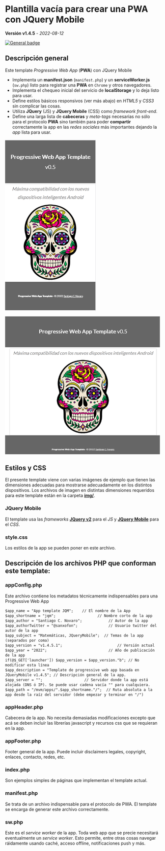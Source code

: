 # Plantilla vacía para crear una PWA con JQuery Mobile
**Versión v1.4.5** - *2022-08-12*

[![General badge](https://img.shields.io/badge/VER_EN-GITHUB_PAGES-<COLOR>.svg)](https://sanxofon.github.io/mvm/apps/jqm/)

## Descripción general

Este template *Progressive Web App* (**PWA**) con JQuery Mobile

- Implementa un **manifest.json** (`manifest.php`) y un **serviceWorker.js** (`sw.php`) listo para registrar una **PWA** en `Chrome` y otros navegadores.
- Implementa el chequeo inicial del servicio de **localStorage** y lo deja listo para usar.
- Define estilos básicos responsivos (ver más abajo) en *HTML5* y *CSS3* sin complicar las cosas.
- Utiliza **JQuery** (JS) y **JQuery Mobile** (CSS) como *framework front-end*.
- Define una larga lista de **cabeceras** y *meta-tags* necesarias no sólo para el protocolo **PWA** sino también para poder **compartir** correctamente la app en las *redes sociales* más importantes dejando la *app* lista para usar.

![Screen Shot Mobile](img/screenshot2.png)

![Screen Shot Desktop](img/screenshot1.png)

## Estilos y CSS

El presente template viene con varias imágenes de ejemplo que tienen las dimensiones adecuadas para mostrarse adecuadamente en los distintos dispositivos.
Los archivos de imagen en distintas dimensiones requeridos para este template están en la carpeta **[img/](img/)**.

### JQuery Mobile

El template usa las *frameworks* **[JQuery v2](https://releases.jquery.com/jquery/#jquery-all-2.x)** para el *JS* y **[JQuery Mobile](https://jquerymobile.com/)** para el *CSS*.

### style.css

Los estilos de la app se pueden poner en este archivo.

## Descripción de los archivos PHP que conforman este template:

### appConfig.php

Este archivo contiene los metadatos técnicamente indispensables para una Progressive Web App

    $app_name = "App template JQM";    // El nombre de la App
    $app_shortname = "jqm";                   // Nombre corto de la app
    $app_author = "Santiago C. Novaro";            // Autor de la app
    $app_authorTwitter = "@sanxofon";              // Usuario twitter del autor de la app 
    $app_subject = "Matemáticas, JQueryMobile";  // Temas de la app (separados por coma) 
    $app_version = "v1.4.5.1";                         // Versión actual
    $app_year = "2022";                            // Año de publicación de la app
    if(@$_GET['launcher']) $app_version = $app_version."b"; // No modificar esta línea
    $app_description = "Template de progressive web app basada en JQueryMobile v1.4.5"; // Descripción general de la app.
    $app_server = "";                   // Servidor donde la app está alojada (DNS ó IP). Se puede usar cadena vacía "" para cualquiera.
    $app_path = "/mvm/apps/".$app_shortname."/";  // Ruta absoluta a la app desde la raíz del servidor (debe empezar y terminar en "/")


### appHeader.php

Cabecera de la app. No necesita demasiadas modificaciones excepto que acá se deben incluír las librerías javascript y recursos css que se requieran en la app.

### appFooter.php

Footer general de la app. Puede incluir disclaimers legales, copyright, enlaces, contacto, redes, etc.

### index.php

Son ejemplos simples de páginas que implementan el template actual.

### manifest.php

Se trata de un archivo indispensable para el protocolo de PWA. El template se encarga de generar este archivo correctamente.

### sw.php

Este es el *service worker* de la app. Toda web app que se precie necesitará eventualmente un *service worker*. Esto permite, entre otras cosas navegar ráidamente usando caché, acceso offline, notificaciones push y más.
